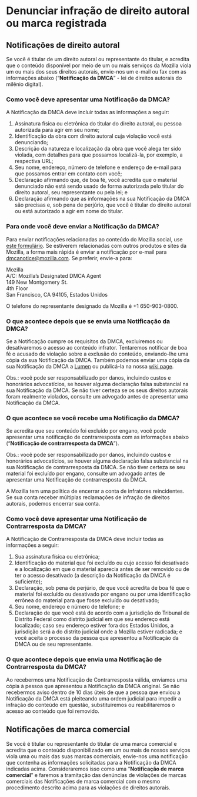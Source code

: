 ﻿# Denunciar infração de direito autoral ou marca registrada

## Notificações de direito autoral

Se você é titular de um direito autoral ou representante do titular, e acredita que o conteúdo disponível por meio de um ou mais serviços da Mozilla viola um ou mais dos seus direitos autorais, envie-nos um e-mail ou fax com as informações abaixo (“**Notificação da DMCA**” - lei de direitos autorais do milênio digital).

### Como você deve apresentar uma Notificação da DMCA?

A Notificação da DMCA deve incluir todas as informações a seguir:

1. Assinatura física ou eletrônica do titular do direito autoral, ou pessoa autorizada para agir em seu nome;
2. Identificação da obra com direito autoral cuja violação você está denunciando;
3. Descrição da natureza e localização da obra que você alega ter sido violada, com detalhes para que possamos localizá-la, por exemplo, a respectiva URL;
4. Seu nome, endereço, número de telefone e endereço de e-mail para que possamos entrar em contato com você;
5. Declaração afirmando que, de boa fé, você acredita que o material denunciado não está sendo usado de forma autorizada pelo titular do direito autoral, seu representante ou pela lei; e
6. Declaração afirmando que as informações na sua Notificação da DMCA são precisas e, sob pena de perjúrio, que você é titular do direito autoral ou está autorizado a agir em nome do titular.

### Para onde você deve enviar a Notificação da DMCA?

Para enviar notificações relacionadas ao conteúdo do Mozilla.social, use [este formulário](https://reports.mozilla.social/infringement-form). Se estiverem relacionadas com outros produtos e sites da Mozilla, a forma mais rápida é enviar a notificação por e-mail para [dmcanotice@mozilla.com](mailto:dmcanotice@mozilla.com). Se preferir, envie-a para:

Mozilla  
A/C: Mozilla’s Designated DMCA Agent  
149 New Montgomery St.  
4th Floor  
San Francisco, CA 94105, Estados Unidos  

O telefone do representante designado da Mozilla é +1 650-903-0800.

### O que acontece depois que se envia uma Notificação da DMCA?

Se a Notificação cumpre os requisitos da DMCA, excluiremos ou desativaremos o acesso ao conteúdo infrator. Tentaremos notificar de boa fé o acusado de violação sobre a exclusão do conteúdo, enviando-lhe uma cópia da sua Notificação da DMCA. Também podemos enviar uma cópia da sua Notificação da DMCA a [Lumen](https://lumendatabase.org/) ou publicá-la na nossa [wiki page](https://wiki.mozilla.org/Legal/Infringement_Notices).

Obs.: você pode ser responsabilizado por danos, incluindo custos e honorários advocatícios, se houver alguma declaração falsa substancial na sua Notificação da DMCA. Se não tiver certeza se os seus direitos autorais foram realmente violados, consulte um advogado antes de apresentar uma Notificação da DMCA.

### O que acontece se você recebe uma Notificação da DMCA?

Se acredita que seu conteúdo foi excluído por engano, você pode apresentar uma notificação de contrarresposta com as informações abaixo (“**Notificação de contrarresposta da DMCA**”).

Obs.: você pode ser responsabilizado por danos, incluindo custos e honorários advocatícios, se houver alguma declaração falsa substancial na sua Notificação de contrarresposta da DMCA. Se não tiver certeza se seu material foi excluído por engano, consulte um advogado antes de apresentar uma Notificação de contrarresposta da DMCA.

A Mozilla tem uma política de encerrar a conta de infratores reincidentes. Se sua conta receber múltiplas reclamações de infração de direitos autorais, podemos encerrar sua conta.

### Como você deve apresentar uma Notificação de Contrarresposta da DMCA?

A Notificação de Contrarresposta da DMCA deve incluir todas as informações a seguir:

1. Sua assinatura física ou eletrônica;
2. Identificação do material que foi excluído ou cujo acesso foi desativado e a localização em que o material aparecia antes de ser removido ou de ter o acesso desativado (a descrição da Notificação da DMCA é suficiente);
3. Declaração, sob pena de perjúrio, de que você acredita de boa fé que o material foi excluído ou desativado por engano ou por uma identificação errônea do material para que fosse excluído ou desativado;
4. Seu nome, endereço e número de telefone; e
5. Declaração de que você está de acordo com a jurisdição do Tribunal de Distrito Federal como distrito judicial em que seu endereço está localizado; caso seu endereço estiver fora dos Estados Unidos, a jurisdição será a do distrito judicial onde a Mozilla estiver radicada; e você aceita o processo da pessoa que apresentou a Notificação da DMCA ou de seu representante.

### O que acontece depois que envia uma Notificação de Contrarresposta da DMCA?

Ao recebermos uma Notificação de Contrarresposta válida, enviamos uma cópia à pessoa que apresentou a Notificação da DMCA original. Se não recebermos aviso dentro de 10 dias úteis de que a pessoa que enviou a Notificação da DMCA está pleiteando uma ordem judicial para impedir a infração do conteúdo em questão, substituiremos ou reabilitaremos o acesso ao conteúdo que foi removido.

## Notificações de marca comercial

Se você é titular ou representante do titular de uma marca comercial e acredita que o conteúdo disponibilizado em um ou mais de nossos serviços viola uma ou mais das suas marcas comerciais, envie-nos uma notificação que contenha as informações solicitadas para a Notificação da DMCA indicadas acima. Consideraremos isso como uma “**Notificação de marca comercial**” e faremos a tramitação das denúncias de violações de marcas comerciais das Notificações de marca comercial com o mesmo procedimento descrito acima para as violações de direitos autorais.
